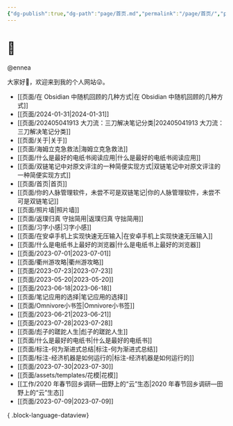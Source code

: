 ```yaml
---
{"dg-publish":true,"dg-path":"page/首页.md","permalink":"/page/首页/","pinned":true,"tags":["gardenEntry"],"noteIcon":"1","created":"2024-05-26T09:45:34.000+08:00"}
---
```


# 🌲

@ennea

大家好👋，欢迎来到我的个人网站😜。

- [[页面/在 Obsidian 中随机回顾的几种方式\|在 Obsidian 中随机回顾的几种方式]]
- [[页面/2024-01-31\|2024-01-31]]
- [[页面/202405041913 大刀流：三刀解决笔记分类\|202405041913 大刀流：三刀解决笔记分类]]
- [[页面/关于\|关于]]
- [[页面/海姆立克急救法\|海姆立克急救法]]
- [[页面/什么是最好的电纸书阅读应用\|什么是最好的电纸书阅读应用]]
- [[页面/双链笔记中对原文评注的一种简便实现方式\|双链笔记中对原文评注的一种简便实现方式]]
- [[页面/首页\|首页]]
- [[页面/你的人脉管理软件，未尝不可是双链笔记\|你的人脉管理软件，未尝不可是双链笔记]]
- [[页面/照片墙\|照片墙]]
- [[页面/返璞归真 守拙简用\|返璞归真 守拙简用]]
- [[页面/习字小感\|习字小感]]
- [[页面/在安卓手机上实现快速无压输入\|在安卓手机上实现快速无压输入]]
- [[页面/什么是电纸书上最好的浏览器\|什么是电纸书上最好的浏览器]]
- [[页面/2023-07-01\|2023-07-01]]
- [[页面/衢州游攻略\|衢州游攻略]]
- [[页面/2023-07-23\|2023-07-23]]
- [[页面/2023-05-20\|2023-05-20]]
- [[页面/2023-06-18\|2023-06-18]]
- [[页面/笔记应用的选择\|笔记应用的选择]]
- [[页面/Omnivore小书签\|Omnivore小书签]]
- [[页面/2023-06-21\|2023-06-21]]
- [[页面/2023-07-28\|2023-07-28]]
- [[页面/彪子的蹉跎人生\|彪子的蹉跎人生]]
- [[页面/什么是最好的电纸书\|什么是最好的电纸书]]
- [[页面/标注-何为渐进式总结\|标注-何为渐进式总结]]
- [[页面/标注-经济机器是如何运行的\|标注-经济机器是如何运行的]]
- [[页面/2023-07-30\|2023-07-30]]
- [[页面/assets/templates/花模\|花模]]
- [[工作/2020 年春节回乡调研—田野上的“云”生态\|2020 年春节回乡调研—田野上的“云”生态]]
- [[页面/2023-07-09\|2023-07-09]]

{ .block-language-dataview}
